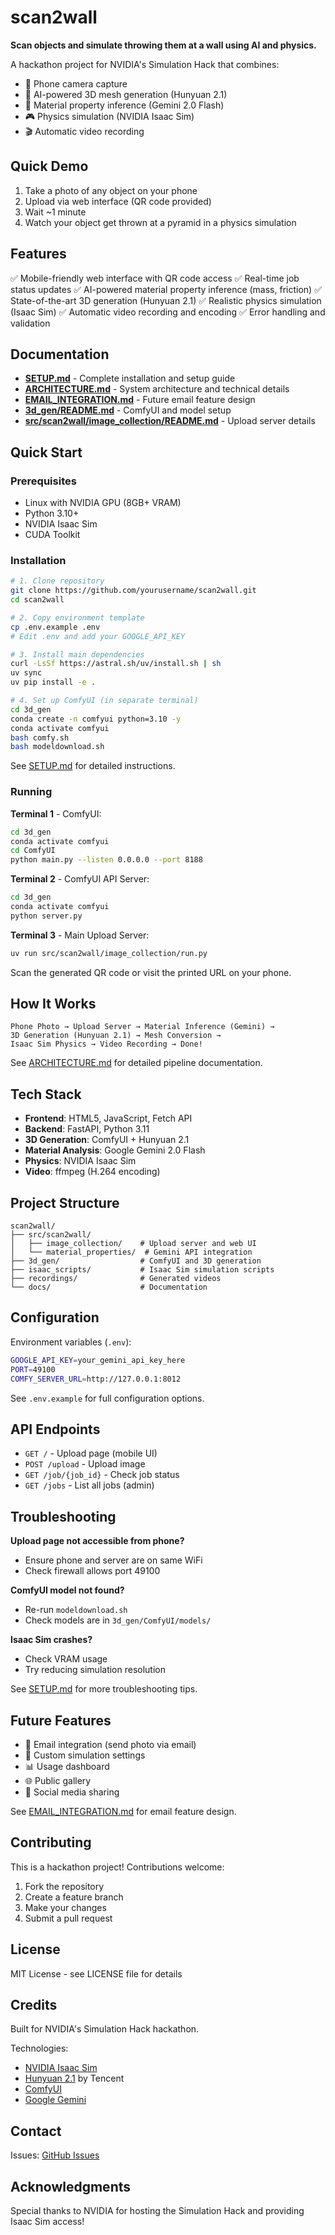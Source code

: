 # scan2wall

**Scan objects and simulate throwing them at a wall using AI and physics.**

A hackathon project for NVIDIA's Simulation Hack that combines:
- 📱 Phone camera capture
- 🤖 AI-powered 3D mesh generation (Hunyuan 2.1)
- 🧠 Material property inference (Gemini 2.0 Flash)
- 🎮 Physics simulation (NVIDIA Isaac Sim)
- 🎬 Automatic video recording

## Quick Demo

1. Take a photo of any object on your phone
2. Upload via web interface (QR code provided)
3. Wait ~1 minute
4. Watch your object get thrown at a pyramid in a physics simulation

## Features

✅ Mobile-friendly web interface with QR code access
✅ Real-time job status updates
✅ AI-powered material property inference (mass, friction)
✅ State-of-the-art 3D generation (Hunyuan 2.1)
✅ Realistic physics simulation (Isaac Sim)
✅ Automatic video recording and encoding
✅ Error handling and validation

## Documentation

- **[SETUP.md](SETUP.md)** - Complete installation and setup guide
- **[ARCHITECTURE.md](ARCHITECTURE.md)** - System architecture and technical details
- **[EMAIL_INTEGRATION.md](EMAIL_INTEGRATION.md)** - Future email feature design
- **[3d_gen/README.md](3d_gen/README.md)** - ComfyUI and model setup
- **[src/scan2wall/image_collection/README.md](src/scan2wall/image_collection/README.md)** - Upload server details

## Quick Start

### Prerequisites
- Linux with NVIDIA GPU (8GB+ VRAM)
- Python 3.10+
- NVIDIA Isaac Sim
- CUDA Toolkit

### Installation

```bash
# 1. Clone repository
git clone https://github.com/yourusername/scan2wall.git
cd scan2wall

# 2. Copy environment template
cp .env.example .env
# Edit .env and add your GOOGLE_API_KEY

# 3. Install main dependencies
curl -LsSf https://astral.sh/uv/install.sh | sh
uv sync
uv pip install -e .

# 4. Set up ComfyUI (in separate terminal)
cd 3d_gen
conda create -n comfyui python=3.10 -y
conda activate comfyui
bash comfy.sh
bash modeldownload.sh
```

See [SETUP.md](SETUP.md) for detailed instructions.

### Running

**Terminal 1** - ComfyUI:
```bash
cd 3d_gen
conda activate comfyui
cd ComfyUI
python main.py --listen 0.0.0.0 --port 8188
```

**Terminal 2** - ComfyUI API Server:
```bash
cd 3d_gen
conda activate comfyui
python server.py
```

**Terminal 3** - Main Upload Server:
```bash
uv run src/scan2wall/image_collection/run.py
```

Scan the generated QR code or visit the printed URL on your phone.

## How It Works

```
Phone Photo → Upload Server → Material Inference (Gemini) →
3D Generation (Hunyuan 2.1) → Mesh Conversion →
Isaac Sim Physics → Video Recording → Done!
```

See [ARCHITECTURE.md](ARCHITECTURE.md) for detailed pipeline documentation.

## Tech Stack

- **Frontend**: HTML5, JavaScript, Fetch API
- **Backend**: FastAPI, Python 3.11
- **3D Generation**: ComfyUI + Hunyuan 2.1
- **Material Analysis**: Google Gemini 2.0 Flash
- **Physics**: NVIDIA Isaac Sim
- **Video**: ffmpeg (H.264 encoding)

## Project Structure

```
scan2wall/
├── src/scan2wall/
│   ├── image_collection/    # Upload server and web UI
│   └── material_properties/  # Gemini API integration
├── 3d_gen/                  # ComfyUI and 3D generation
├── isaac_scripts/           # Isaac Sim simulation scripts
├── recordings/              # Generated videos
└── docs/                    # Documentation
```

## Configuration

Environment variables (`.env`):
```bash
GOOGLE_API_KEY=your_gemini_api_key_here
PORT=49100
COMFY_SERVER_URL=http://127.0.0.1:8012
```

See `.env.example` for full configuration options.

## API Endpoints

- `GET /` - Upload page (mobile UI)
- `POST /upload` - Upload image
- `GET /job/{job_id}` - Check job status
- `GET /jobs` - List all jobs (admin)

## Troubleshooting

**Upload page not accessible from phone?**
- Ensure phone and server are on same WiFi
- Check firewall allows port 49100

**ComfyUI model not found?**
- Re-run `modeldownload.sh`
- Check models are in `3d_gen/ComfyUI/models/`

**Isaac Sim crashes?**
- Check VRAM usage
- Try reducing simulation resolution

See [SETUP.md](SETUP.md) for more troubleshooting tips.

## Future Features

- 📧 Email integration (send photo via email)
- 🎨 Custom simulation settings
- 📊 Usage dashboard
- 🌐 Public gallery
- 🔗 Social media sharing

See [EMAIL_INTEGRATION.md](EMAIL_INTEGRATION.md) for email feature design.

## Contributing

This is a hackathon project! Contributions welcome:
1. Fork the repository
2. Create a feature branch
3. Make your changes
4. Submit a pull request

## License

MIT License - see LICENSE file for details

## Credits

Built for NVIDIA's Simulation Hack hackathon.

Technologies:
- [NVIDIA Isaac Sim](https://developer.nvidia.com/isaac-sim)
- [Hunyuan 2.1](https://github.com/Tencent/Hunyuan3D-2) by Tencent
- [ComfyUI](https://github.com/comfyanonymous/ComfyUI)
- [Google Gemini](https://ai.google.dev/)

## Contact

Issues: [GitHub Issues](https://github.com/yourusername/scan2wall/issues)

## Acknowledgments

Special thanks to NVIDIA for hosting the Simulation Hack and providing Isaac Sim access!
